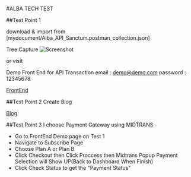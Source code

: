 #ALBA TECH TEST

##Test Point 1

download & import from [mydocument/Alba_API_Sanctum.postman_collection.json]

Tree Capture
![Screenshot](mydocuments/postman.png)

or visit

Demo Front End for API Transaction
email       : demo@demo.com
password    : 12345678

[FrontEnd](http://alba.ombagoes.com/dashboard)

##Test Point 2 Create Blog

[Blog](http://alba.ombagoes.com)

##Test Point 3 I choose Payment Gateway using MIDTRANS

- Go to FrontEnd Demo page on Test 1
- Navigate to Subscribe Page
- Choose Plan A or Plan B
- Click Checkout then Click Proccess then Midtrans Popup Payment Selection will Show UP(Back to Dashboard When Finish)
- Click Check Status to get the "Payment Status"

<picture>
  <source media="(prefers-color-scheme: light)" srcset="mydocuments/01-subscription.jpg">
  <source media="(prefers-color-scheme: light)" srcset="mydocuments/02-select-payment.jpg">
  <source media="(prefers-color-scheme: light)" srcset="mydocuments/03-back-to-mc.jpg">
  <source media="(prefers-color-scheme: light)" srcset="mydocuments/04-get_status.jpg">
</picture>

